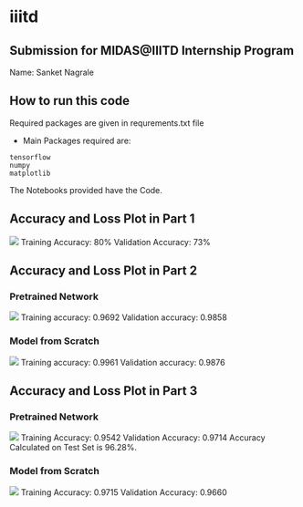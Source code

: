# iiitd

## Submission for MIDAS@IIITD Internship Program

Name: Sanket Nagrale

## How to run this code

Required packages are given in requrements.txt file

- Main Packages required are:
```
tensorflow
numpy
matplotlib
```
The Notebooks provided have the Code.

## Accuracy and Loss Plot in Part 1

![](https://i.imgur.com/UE7quDR.png)
Training Accuracy: 80%
Validation Accuracy: 73%

## Accuracy and Loss Plot in Part 2
### Pretrained Network 
![](https://i.imgur.com/GCiGFnn.png)
Training accuracy: 0.9692 
Validation accuracy: 0.9858

### Model from Scratch 

![](https://i.imgur.com/9TBhVtk.png)
Training accuracy: 0.9961 
Validation accuracy: 0.9876

## Accuracy and Loss Plot in Part 3
### Pretrained Network
![](https://i.imgur.com/MpTniMI.png)
Training Accuracy: 0.9542 
Validation Accuracy: 0.9714
Accuracy Calculated on Test Set is 96.28%.
### Model from Scratch
![](https://i.imgur.com/tVacBhf.png)
Training Accuracy: 0.9715 
Validation Accuracy: 0.9660









